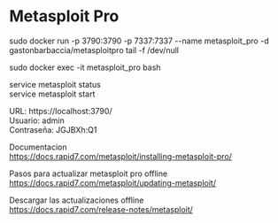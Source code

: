 # Metasploit Pro

sudo docker run -p 3790:3790 -p 7337:7337 --name metasploit_pro -d gastonbarbaccia/metasploitpro tail -f /dev/null

sudo docker exec -it metasploit_pro bash

service metasploit status  
service metasploit start

URL: https://localhost:3790/  
Usuario: admin  
Contraseña: JGJBXh:Q1

Documentacion  
https://docs.rapid7.com/metasploit/installing-metasploit-pro/  

Pasos para actualizar metasploit pro offline 
https://docs.rapid7.com/metasploit/updating-metasploit/  

Descargar las actualizaciones offline  
https://docs.rapid7.com/release-notes/metasploit/





